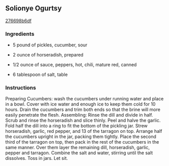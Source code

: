 ## Solionye Ogurtsy

[276698b6df](https://recipeland.com/recipe/v/solionye-ogurtsy-46054)

### Ingredients

 - 5 pound of pickles, cucumber, sour

 - 2 ounce of horseradish, prepared

 - 1/2 ounce of sauce, peppers, hot, chili, mature red, canned

 - 6 tablespoon of salt, table

### Instructions

Preparing Cucumbers: wash the cucumbers under running water and place in a bowl. Cover with ice water and enough ice to keep them cold for 10 hours. Drain the cucumbers and trim both ends so that the brine will more easily penetrate the flesh. Assembling: Rinse the dill and divide in half. Scrub and rinse the horseradish and slice thinly. Peel and halve the garlic. Fold half the dill into a ring to fit the bottom of the pickling jar. Strew horseradish, garlic, red pepper, and 13 of the tarragon on top. Arrange half the cucumbers upright in the jar, packing them tightly. Place the second third of the tarragon on top, then pack in the rest of the cucumbers in the same manner. Over them layer the remaining dill, horseradish, garlic, pepper and tarragon. Combine the salt and water, stirring until the salt dissolves. Toss in jars. Let sit.